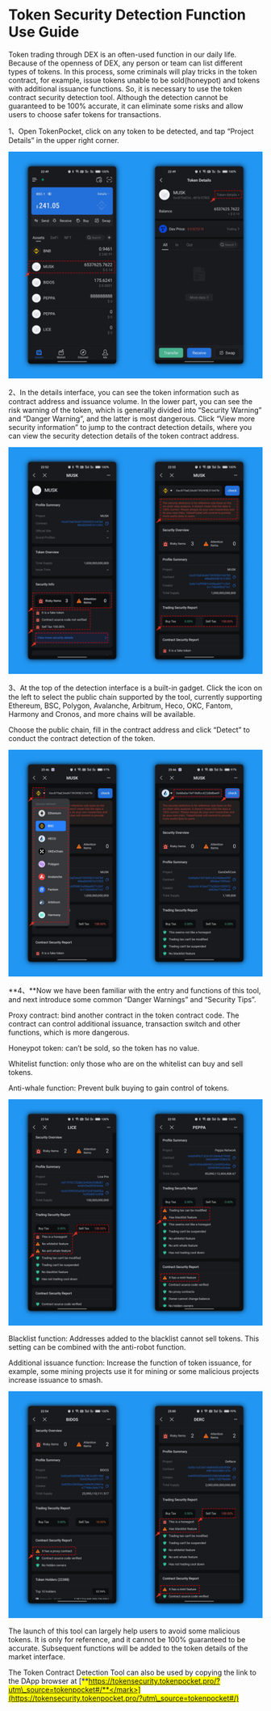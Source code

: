 # Token Security Detection Function Use Guide

Token trading through DEX is an often-used function in our daily life. Because of the openness of DEX, any person or team can list different types of tokens. In this process, some criminals will play tricks in the token contract, for example, issue tokens unable to be sold(honeypot) and tokens with additional issuance functions. So, it is necessary to use the token contract security detection tool. Although the detection cannot be guaranteed to be 100% accurate, it can eliminate some risks and allow users to choose safer tokens for transactions.

1、Open TokenPocket, click on any token to be detected, and tap “Project Details” in the upper right corner.

![](<../../.gitbook/assets/1 拷贝 (1) (2).png>)

2、In the details interface, you can see the token information such as contract address and issuance volume. In the lower part, you can see the risk warning of the token, which is generally divided into “Security Warning” and “Danger Warning”, and the latter is most dangerous. Click “View more security information” to jump to the contract detection details, where you can view the security detection details of the token contract address.

![](<../../.gitbook/assets/3 拷贝 (2) (1).png>)

3、At the top of the detection interface is a built-in gadget. Click the icon on the left to select the public chain supported by the tool, currently supporting Ethereum, BSC, Polygon, Avalanche, Arbitrum, Heco, OKC, Fantom, Harmony and Cronos, and more chains will be available.

Choose the public chain, fill in the contract address and click “Detect” to conduct the contract detection of the token.

![](<../../.gitbook/assets/5 拷贝 (2).png>)

**4、**Now we have been familiar with the entry and functions of this tool, and next introduce some common “Danger Warnings” and “Security Tips”.

Proxy contract: bind another contract in the token contract code. The contract can control additional issuance, transaction switch and other functions, which is more dangerous.

Honeypot token: can’t be sold, so the token has no value.

Whitelist function: only those who are on the whitelist can buy and sell tokens.

Anti-whale function: Prevent bulk buying to gain control of tokens.

![](<../../.gitbook/assets/7 拷贝.png>)

Blacklist function: Addresses added to the blacklist cannot sell tokens. This setting can be combined with the anti-robot function.

Additional issuance function: Increase the function of token issuance, for example, some mining projects use it for mining or some malicious projects increase issuance to smash.

![](<../../.gitbook/assets/6 拷贝 (1).png>)

The launch of this tool can largely help users to avoid some malicious tokens. It is only for reference, and it cannot be 100% guaranteed to be accurate. Subsequent functions will be added to the token details of the market interface.

The Token Contract Detection Tool can also be used by copying the link to the DApp browser at [<mark style="color:blue;">**https://tokensecurity.tokenpocket.pro/?utm\_source=tokenpocket#/**</mark>](https://tokensecurity.tokenpocket.pro/?utm\_source=tokenpocket#/)

